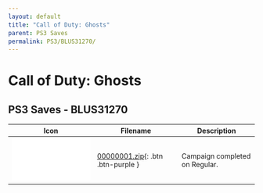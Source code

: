 ```yaml
---
layout: default
title: "Call of Duty: Ghosts"
parent: PS3 Saves
permalink: PS3/BLUS31270/
---
```

# Call of Duty: Ghosts

## PS3 Saves - BLUS31270

| Icon | Filename | Description |
|------|----------|-------------|
| ![Call of Duty: Ghosts](ICON0.PNG) | [00000001.zip](00000001.zip){: .btn .btn-purple } | Campaign completed on Regular. |
